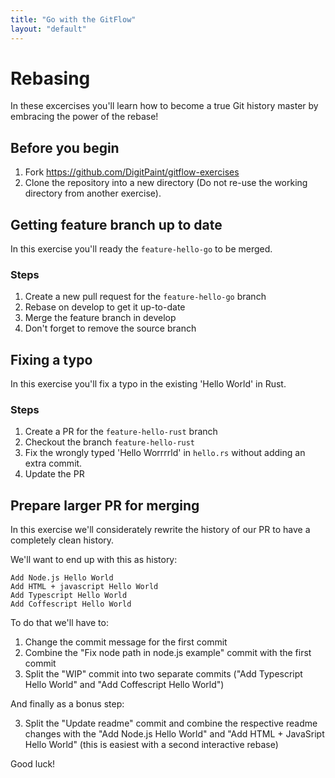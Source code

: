 ```yaml
---
title: "Go with the GitFlow"
layout: "default"
---
```


# Rebasing

In these excercises you'll learn how to become a true Git history master by embracing the power of the rebase!

## Before you begin
1. Fork https://github.com/DigitPaint/gitflow-exercises
2. Clone the repository into a new directory (Do not re-use the working directory from another exercise).

## Getting feature branch up to date

In this exercise you'll ready the `feature-hello-go` to be merged.

### Steps

1. Create a new pull request for the `feature-hello-go` branch
2. Rebase on develop to get it up-to-date
5. Merge the feature branch in develop
6. Don't forget to remove the source branch

## Fixing a typo

In this exercise you'll fix a typo in the existing 'Hello World' in Rust.

### Steps

1. Create a PR for the `feature-hello-rust` branch
1. Checkout the branch `feature-hello-rust`
1. Fix the wrongly typed 'Hello Worrrrld' in `hello.rs` without adding an extra commit.
2. Update the PR

## Prepare larger PR for merging

In this exercise we'll considerately rewrite the history of our PR to have a completely clean history.

We'll want to end up with this as history:

```
Add Node.js Hello World
Add HTML + javascript Hello World
Add Typescript Hello World
Add Coffescript Hello World
```

To do that we'll have to:

1. Change the commit message for the first commit
2. Combine the "Fix node path in node.js example" commit with the first commit
3. Split the "WIP" commit into two separate commits ("Add Typescript Hello World" and "Add Coffescript Hello World")

And finally as a bonus step:

3. Split the "Update readme" commit and combine the respective readme changes with the "Add Node.js Hello World" and "Add HTML + JavaSript Hello World" (this is easiest with a second interactive rebase)

Good luck!

